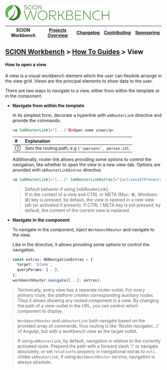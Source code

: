 <a href="/README.md"><img src="/resources/branding/scion-workbench-banner.svg" height="50" alt="SCION Workbench"></a>

| SCION Workbench | [Projects Overview][menu-projects-overview] | [Changelog][menu-changelog] | [Contributing][menu-contributing] | [Sponsoring][menu-sponsoring] |  
| --- | --- | --- | --- | --- |

## [SCION Workbench][menu-home] > [How To Guides][menu-how-to] > View

#### How to open a view
A view is a visual workbench element which the user can flexibile arrange in the view grid. Views are the principal elements to show data to the user.

There are two ways to navigate to a view, either from within the template or in the component.

- **Navigate from within the template**

  In its simplest form, decorate a hyperlink with `wbRouterLink` directive and provide the commands.

  ```html
  <a [wbRouterLink]="[...]"➀>Open some view</a>
  ```
  |#|Explanation|
  |-|-|
  |➀|Sets the routing path, e.g `['/persons', person.id]`.|

  Additionally, router link allows providing some options to control the navigation, like whether to open the view in a new view-tab. Options are provided with `wbRouterLinkExtras` directive.

    ```html
    <a [wbRouterLink]="[...]" [wbRouterLinkExtras]="{activateIfPresent: false, target: 'blank'}">
    ```

    > Default behavior if using [wbRouterLink]:\
    If in the context of a view and CTRL or META (Mac: ⌘, Windows: ⊞) key is pressed, by default, the view is opened in a new view tab (or activated if present). If CTRL / META key is not pressed, by default, the content of the current view is replaced.


- **Navigate in the component**

  To navigate in the component, inject `WorkbenchRouter` and navigate to the view.

  Like in the directive, it allows providing some options to control the navigation.

  ```typescript
  const extras: WbNavigationExtras = {
    target: 'blank',
    queryParams: {...},
  };
  workbenchRouter.navigate([...], extras);
  ```

> Technically, every view has a separate router outlet. For every primary route, the platform creates corresponding auxiliary routes. Thus it allows showing any routed component in a view. By changing the path of a view-outlet in the URL, you can control which component to display.

> `WorkbenchRouter` and  `wbRouterLink` both navigate based on the provided array of commands, thus routing is like 'Router.navigate(...)' of Angular, but with a workbench view as the target outlet.

> If using `wbRouterLink`, by default, navigation is relative to the currently activated route. Prepend the path with a forward slash '/' to navigate absolutely, or set `relativeTo` property in navigational extras to `null`. Unlike `wbRouterLink`, if using `WorkbenchRouter` service, navigation is always absolute.

[menu-how-to]: /docs/site/howto/how-to.md

[menu-home]: /README.md
[menu-projects-overview]: /docs/site/projects-overview.md
[menu-changelog]: /docs/site/changelog.md
[menu-contributing]: /CONTRIBUTING.md
[menu-sponsoring]: /docs/site/sponsoring.md
